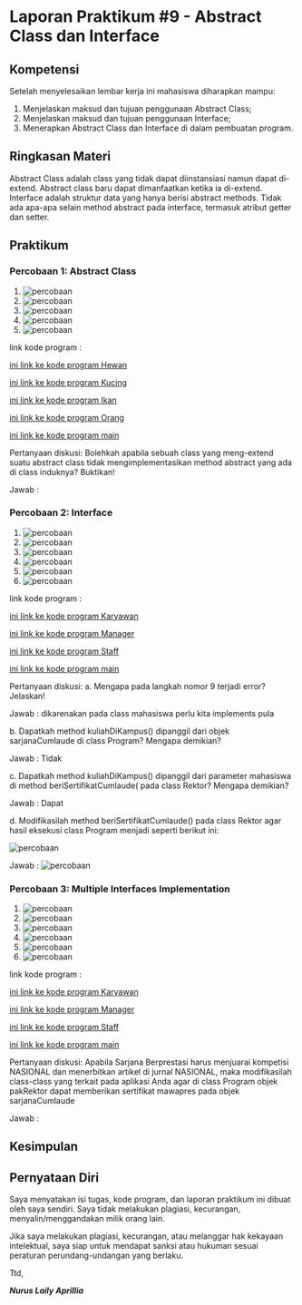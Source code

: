 # Laporan Praktikum #9 - Abstract Class dan Interface

## Kompetensi

Setelah menyelesaikan lembar kerja ini mahasiswa diharapkan mampu:
1.  Menjelaskan maksud dan tujuan penggunaan Abstract Class;
2.  Menjelaskan maksud dan tujuan penggunaan Interface;
3.  Menerapkan Abstract Class dan Interface di dalam pembuatan program.

## Ringkasan Materi

Abstract Class  adalah class  yang tidak dapat diinstansiasi namun dapat di-extend.  Abstract class  baru dapat dimanfaatkan ketika ia di-extend. Interface  adalah struktur data yang hanya berisi  abstract methods. Tidak ada apa-apa selain method abstract pada interface, termasuk atribut getter dan setter.
##  Praktikum

### Percobaan 1: Abstract Class

1. ![percobaan](img/1.PNG)
2. ![percobaan](img/2.PNG)
3. ![percobaan](img/3.PNG)
4. ![percobaan](img/4.PNG)
5. ![percobaan](img/5.PNG)

link kode program : 

[ini link ke kode program Hewan](../../src/9_Abstract_Class_dan_Interface/src/pbominggu9/abstractclass1841720049Nurus/Hewan_1841720049Nurus.java)

[ini link ke kode program Kucing](../../src/9_Abstract_Class_dan_Interface/src/pbominggu9/abstractclass1841720049Nurus/Kucing_1841720049Nurus.java)

[ini link ke kode program Ikan](../../src/9_Abstract_Class_dan_Interface/src/pbominggu9/abstractclass1841720049Nurus/Ikan_1841720049Nurus.java)

[ini link ke kode program Orang](../../src/9_Abstract_Class_dan_Interface/src/pbominggu9/abstractclass1841720049Nurus/Orang_1841720049Nurus.java)

[ini link ke kode program main](../../src/9_Abstract_Class_dan_Interface/src/pbominggu9/abstractclass1841720049Nurus/Program_1841720049Nurus.java)

Pertanyaan diskusi:
Bolehkah apabila sebuah  class  yang meng-extend  suatu abstract  class  tidak mengimplementasikan method abstract yang ada di class induknya? Buktikan!

Jawab : 

### Percobaan 2: Interface

1. ![percobaan](img/6.PNG)
2. ![percobaan](img/7.PNG)
3. ![percobaan](img/8.PNG)
4. ![percobaan](img/9.PNG)
5. ![percobaan](img/10.PNG)
5. ![percobaan](img/11.PNG)

link kode program : 

[ini link ke kode program Karyawan](../../src/9_Abstract_Class_dan_Interface/Karyawan_1841720049Nurus.java)

[ini link ke kode program Manager](../../src/9_Abstract_Class_dan_Interface/Manager_1841720049Nurus.java)

[ini link ke kode program Staff](../../src/9_Abstract_Class_dan_Interface/Staff_1841720049Nurus.java)

[ini link ke kode program main](../../src/9_Abstract_Class_dan_Interface/Utama1841720049Nurus.java)

Pertanyaan diskusi: 
a.  Mengapa pada langkah nomor 9 terjadi error? Jelaskan!

Jawab : dikarenakan pada class mahasiswa perlu kita implements pula

b.  Dapatkah method  kuliahDiKampus()  dipanggil dari objek  sarjanaCumlaude  di  class Program? Mengapa demikian? 

Jawab : Tidak

c.  Dapatkah  method  kuliahDiKampus()  dipanggil dari parameter  mahasiswa  di method beriSertifikatCumlaude( pada class Rektor? Mengapa demikian?

Jawab : Dapat

d.  Modifikasilah method  beriSertifikatCumlaude() pada  class  Rektor  agar hasil eksekusi class Program menjadi seperti berikut ini: 

![percobaan](img/18.PNG)

Jawab : ![percobaan](img/11.PNG)

### Percobaan 3: Multiple Interfaces Implementation

1. ![percobaan](img/12.PNG)
2. ![percobaan](img/13.PNG)
3. ![percobaan](img/14.PNG)
4. ![percobaan](img/15.PNG)
5. ![percobaan](img/16.PNG)
5. ![percobaan](img/17.PNG)

link kode program : 

[ini link ke kode program Karyawan](../../src/9_Abstract_Class_dan_Interface/Karyawan_1841720049Nurus.java)

[ini link ke kode program Manager](../../src/9_Abstract_Class_dan_Interface/Manager_1841720049Nurus.java)

[ini link ke kode program Staff](../../src/9_Abstract_Class_dan_Interface/Staff_1841720049Nurus.java)

[ini link ke kode program main](../../src/9_Abstract_Class_dan_Interface/Utama1841720049Nurus.java)

Pertanyaan diskusi:
Apabila Sarjana Berprestasi harus menjuarai kompetisi NASIONAL dan menerbitkan artikel di jurnal NASIONAL, maka modifikasilah  class-class yang terkait pada aplikasi Anda agar di class Program objek pakRektor dapat memberikan sertifikat mawapres pada objek sarjanaCumlaude

Jawab :

## Kesimpulan



## Pernyataan Diri

Saya menyatakan isi tugas, kode program, dan laporan praktikum ini dibuat oleh saya sendiri. Saya tidak melakukan plagiasi, kecurangan, menyalin/menggandakan milik orang lain.

Jika saya melakukan plagiasi, kecurangan, atau melanggar hak kekayaan intelektual, saya siap untuk mendapat sanksi atau hukuman sesuai peraturan perundang-undangan yang berlaku.

Ttd,

***Nurus Laily Aprillia***